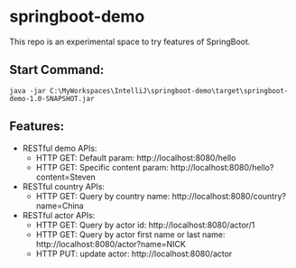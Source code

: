 # springboot-demo
This repo is an experimental space to try features of SpringBoot.

## Start Command:
    java -jar C:\MyWorkspaces\IntelliJ\springboot-demo\target\springboot-demo-1.0-SNAPSHOT.jar

## Features:
- RESTful demo APIs: 
  - HTTP GET: Default param: http://localhost:8080/hello
  - HTTP GET: Specific content param: http://localhost:8080/hello?content=Steven
- RESTful country APIs:
  - HTTP GET: Query by country name: http://localhost:8080/country?name=China
- RESTful actor APIs:
  - HTTP GET: Query by actor id: http://localhost:8080/actor/1
  - HTTP GET: Query by actor first name or last name: http://localhost:8080/actor?name=NICK
  - HTTP PUT: update actor: http://localhost:8080/actor
